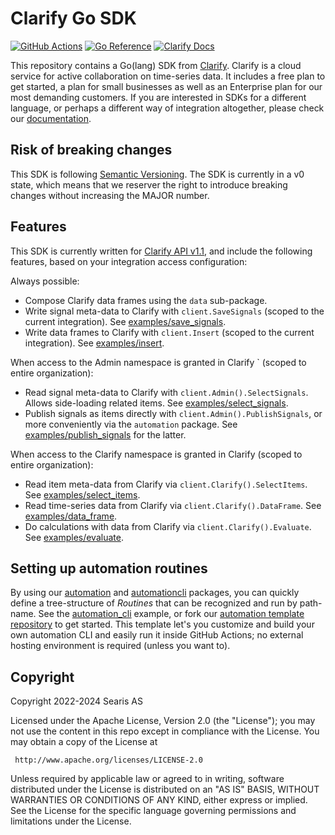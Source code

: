 # Clarify Go SDK

[![GitHub Actions](https://github.com/clarify/clarify-go/workflows/Go/badge.svg?branch=master)](https://github.com/clarify/clarify-go/actions?query=workflow%3AGo+branch%main)
[![Go Reference](https://pkg.go.dev/badge/github.com/clarify/clarify-go.svg)](https://pkg.go.dev/github.com/clarify/clarify-go)
[![Clarify Docs](https://img.shields.io/badge/%7CC%7C-docs-blue)][docs]

This repository contains a Go(lang) SDK from [Clarify][clarify]. Clarify is a cloud service for active collaboration on time-series data. It includes a free plan to get started, a plan for small businesses as well as an Enterprise plan for our most demanding customers. If you are interested in SDKs for a different language, or perhaps a different way of integration altogether, please check our [documentation][docs].

## Risk of breaking changes

This SDK is following [Semantic Versioning][semver]. The SDK is currently in a v0 state, which means that we reserver the right to introduce breaking changes without increasing the MAJOR number.

## Features

This SDK is currently written for [Clarify API v1.1][docs-v1.1], and include the following features, based on your integration access configuration:

Always possible:

- Compose Clarify data frames using the `data` sub-package.
- Write signal meta-data to Clarify with `client.SaveSignals` (scoped to the current integration). See [examples/save_signals](examples/save_signals/).
- Write data frames to Clarify with `client.Insert` (scoped to the current integration). See [examples/insert](examples/insert/).

When access to the Admin namespace is granted in Clarify ` (scoped to entire organization):

- Read signal meta-data to Clarify with `client.Admin().SelectSignals`. Allows side-loading related items. See [examples/select_signals](examples/select_signals/).
- Publish signals as items directly with `client.Admin().PublishSignals`, or more conveniently via the `automation` package. See [examples/publish_signals](examples/publish_signals/) for the latter.

When access to the Clarify namespace is granted in Clarify (scoped to entire organization):

- Read item meta-data from Clarify via `client.Clarify().SelectItems`. See [examples/select_items](examples/select_items/).
- Read time-series data from Clarify via `client.Clarify().DataFrame`. See [examples/data_frame](examples/select_items/).
- Do calculations with data from Clarify via `client.Clarify().Evaluate`. See [examples/evaluate](examples/evaluate/).

[clarify]: https://clarify.io/
[semver]: https://semver.org/
[docs]: https://docs.clarify.io
[docs-v1.1]: https://docs.clarify.io/1.1

## Setting up automation routines

By using our [automation](automation) and [automationcli](automation/automationcli) packages, you can quickly define a tree-structure of _Routines_ that can be recognized and run by path-name. See the [automation_cli](examples/automation_cli/) example, or fork our [automation template repository](https://github.com/clarify/template-clarify-automation) to get started. This template let's you customize and build your own automation CLI and easily run it inside GitHub Actions; no external hosting environment is required (unless you want to).

## Copyright

Copyright 2022-2024 Searis AS

Licensed under the Apache License, Version 2.0 (the "License");
you may not use the content in this repo except in compliance with the License.
You may obtain a copy of the License at

     http://www.apache.org/licenses/LICENSE-2.0

Unless required by applicable law or agreed to in writing, software
distributed under the License is distributed on an "AS IS" BASIS,
WITHOUT WARRANTIES OR CONDITIONS OF ANY KIND, either express or implied.
See the License for the specific language governing permissions and
limitations under the License.
